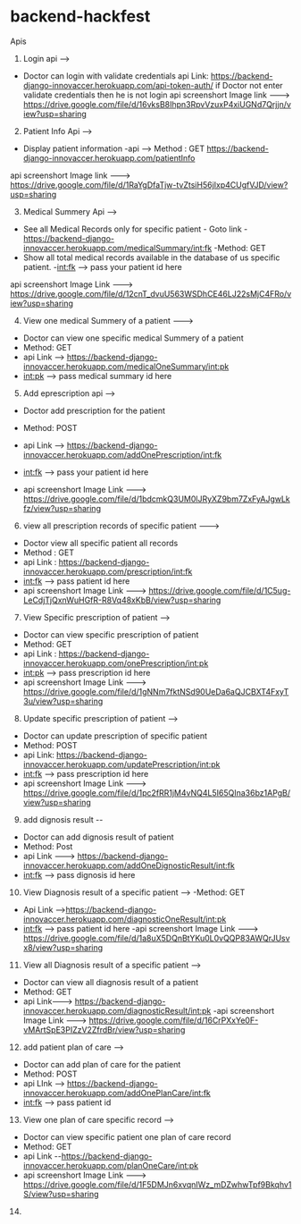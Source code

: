 # backend-hackfest

Apis
1) Login api -->
 - Doctor can login with validate credentials
 api Link: https://backend-django-innovaccer.herokuapp.com/api-token-auth/
 if Doctor not enter validate credentials then he is not login 
 api screenshort Image link ---> https://drive.google.com/file/d/16vksB8Ihpn3RpvVzuxP4xiUGNd7Qrjjn/view?usp=sharing
 
2) Patient Info Api -->
  - Display patient information 
  -api -->
  Method :  GET
  https://backend-django-innovaccer.herokuapp.com/patientInfo
  
  api screenshort Image link --->  https://drive.google.com/file/d/1RaYgDfaTjw-tvZtsiH56jIxp4CUgfVJD/view?usp=sharing
  
  
3) Medical Summery Api -->
 - See all Medical Records only for specific patient -
 Goto link -https://backend-django-innovaccer.herokuapp.com/medicalSummary/<int:fk>
-Method: GET
- Show all total medical records available in the database of us specific patient.
-<int:fk> --> pass your patient id here

api screenshort Image Link --->  https://drive.google.com/file/d/12cnT_dvuU563WSDhCE46LJ22sMjC4FRo/view?usp=sharing

4) View one medical Summery of a patient --->
 - Doctor can view one specific medical Summery of a patient
 - Method: GET
 - api Link --> https://backend-django-innovaccer.herokuapp.com/medicalOneSummary/<int:pk>
 - <int:pk> --> pass medical summary id here



5) Add eprescription api -->
 - Doctor add prescription for the patient 
 - Method: POST
 - api Link -->  https://backend-django-innovaccer.herokuapp.com/addOnePrescription/<int:fk>
 - <int:fk> --> pass your patient id here
 
- api screenshort Image Link ---> https://drive.google.com/file/d/1bdcmkQ3UM0lJRyXZ9bm7ZxFyAJgwLkfz/view?usp=sharing


6) view all prescription records of specific patient --->
- Doctor view all specific patient all records
- Method : GET
- api Link : https://backend-django-innovaccer.herokuapp.com/prescription/<int:fk>
- <int:fk> --> pass patient id here
- api screenshort Image Link ---> https://drive.google.com/file/d/1C5ug-LeCdjTjQxnWuHGfR-R8Vq48xKbB/view?usp=sharing


7) View Specific prescription of patient -->
- Doctor can view specific prescription of patient
- Method: GET
- api Link :  https://backend-django-innovaccer.herokuapp.com/onePrescription/<int:pk>
- <int:pk> --> pass prescription id here
- api screenshort Image Link --->  https://drive.google.com/file/d/1gNNm7fktNSd90UeDa6aQJCBXT4FxyT3u/view?usp=sharing

8) Update specific prescription of patient -->
- Doctor can update prescription of specific patient
- Method: POST
- api Link: https://backend-django-innovaccer.herokuapp.com/updatePrescription/<int:pk>
- <int:fk> --> pass prescription id here
- api screenshort Image Link ---> https://drive.google.com/file/d/1pc2fRR1jM4vNQ4L5I65QIna36bz1APgB/view?usp=sharing

9) add  dignosis result --
- Doctor can add dignosis result of patient
- Method: Post
- api Link ---> https://backend-django-innovaccer.herokuapp.com/addOneDignosticResult/<int:fk>
- <int:fk> --> pass dignosis id here

10) View Diagnosis result of a specific patient -->
  -Method: GET
  - Api Link -->https://backend-django-innovaccer.herokuapp.com/diagnosticOneResult/<int:pk>
 - <int:fk> --> pass patient id here
 -api screenshort Image Link ---> https://drive.google.com/file/d/1a8uX5DQnBtYKu0L0vQQP83AWQrJUsvx8/view?usp=sharing
 
 11) View all Diagnosis result of a specific patient -->
 - Doctor can view all diagnosis result of a patient
 - Method: GET
 - api Link---> https://backend-django-innovaccer.herokuapp.com/diagnosticResult/<int:pk>
 -api screenshort Image Link ---> https://drive.google.com/file/d/16CrPXxYe0F-vMArtSpE3PIZzV2ZfrdBr/view?usp=sharing
 
 
 12) add patient plan of care --> 
 - Doctor can add plan of care for the patient
 - Method: POST
 - api LInk -->  https://backend-django-innovaccer.herokuapp.com/addOnePlanCare/<int:fk>
 - <int:fk> --> pass patient id 

 13) View one plan of care specific record -->
 - Doctor can view specific patient one plan of care record
 - Method: GET
 - api Link --https://backend-django-innovaccer.herokuapp.com/planOneCare/<int:pk>
 - api screenshort Image Link ---> https://drive.google.com/file/d/1F5DMJn6xvqnIWz_mDZwhwTpf9Bkqhv1S/view?usp=sharing
 
 14) 
 

  
  

